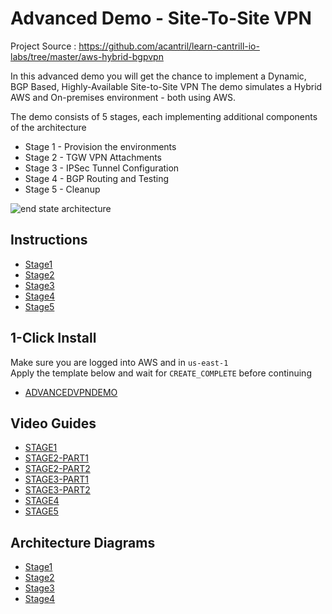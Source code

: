 # Advanced Demo - Site-To-Site VPN

Project Source : https://github.com/acantril/learn-cantrill-io-labs/tree/master/aws-hybrid-bgpvpn

In this advanced demo you will get the chance to implement a Dynamic, BGP Based, Highly-Available Site-to-Site VPN
The demo simulates a Hybrid AWS and On-premises environment - both using AWS.  

The demo consists of 5 stages, each implementing additional components of the architecture

- Stage 1 - Provision the environments
- Stage 2 - TGW VPN Attachments
- Stage 3 - IPSec Tunnel Configuration
- Stage 4 - BGP Routing and Testing
- Stage 5 - Cleanup

![end state architecture](https://github.com/acantril/learn-cantrill-io-labs/raw/master/aws-hybrid-bgpvpn/02_INSTRUCTIONS/STAGE4%20-%20FINAL%20BGP%20Architecture.png)

## Instructions

- [Stage1](https://github.com/acantril/learn-cantrill-io-labs/blob/master/aws-hybrid-bgpvpn/02_INSTRUCTIONS/STAGE1%20-%20AWS%20and%20ONPREM%20Setup.md)
- [Stage2](https://github.com/acantril/learn-cantrill-io-labs/blob/master/aws-hybrid-bgpvpn/02_INSTRUCTIONS/STAGE2%20-%20TGW%20VPN%20ATTACHMENTS.md)
- [Stage3](https://github.com/acantril/learn-cantrill-io-labs/blob/master/aws-hybrid-bgpvpn/02_INSTRUCTIONS/STAGE3%20-%20IPSEC%20TUNNEL%20CONFIG.md)
- [Stage4](https://github.com/acantril/learn-cantrill-io-labs/blob/master/aws-hybrid-bgpvpn/02_INSTRUCTIONS/STAGE4%20-%20BGP%20ROUTING%20AND%20TESTING.md)
- [Stage5](https://github.com/acantril/learn-cantrill-io-labs/blob/master/aws-hybrid-bgpvpn/02_INSTRUCTIONS/STAGE5%20-%20CLEANUP.md)

## 1-Click Install
Make sure you are logged into AWS and in `us-east-1`  
Apply the template below and wait for `CREATE_COMPLETE` before continuing

- [ADVANCEDVPNDEMO](https://console.aws.amazon.com/cloudformation/home?region=us-east-1#/stacks/create/review?templateURL=https://learn-cantrill-labs.s3.amazonaws.com/aws-hybrid-bgpvpn/BGPVPNINFRA.yaml&stackName=ADVANCEDVPNDEMO)

## Video Guides

- [STAGE1](https://youtu.be/CDyZJ4iAIdM)
- [STAGE2-PART1](https://youtu.be/F-fROSu_k90)
- [STAGE2-PART2](https://youtu.be/u0ijTYpzb_o)
- [STAGE3-PART1](https://youtu.be/wVyY22Nuxis)
- [STAGE3-PART2](https://youtu.be/vS_hXYm9ueg)
- [STAGE4](https://youtu.be/gZdWDka-nJI)
- [STAGE5](https://youtu.be/reOxAOnFDP0)

## Architecture Diagrams

- [Stage1](https://github.com/acantril/learn-cantrill-io-labs/raw/master/aws-hybrid-bgpvpn/02_INSTRUCTIONS/STAGE1%20-%20Start%20Architecture.png)
- [Stage2](https://github.com/acantril/learn-cantrill-io-labs/raw/master/aws-hybrid-bgpvpn/02_INSTRUCTIONS/STAGE2%20-%20Tunnel%20Architecture.png)
- [Stage3](https://github.com/acantril/learn-cantrill-io-labs/raw/master/aws-hybrid-bgpvpn/02_INSTRUCTIONS/STAGE3%20-%20TUNNEL%20CONFIGURATION.png)
- [Stage4](https://github.com/acantril/learn-cantrill-io-labs/raw/master/aws-hybrid-bgpvpn/02_INSTRUCTIONS/STAGE4%20-%20FINAL%20BGP%20Architecture.png)

